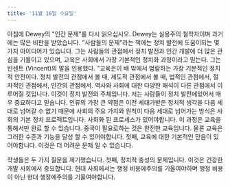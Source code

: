 ```yaml
---
title: '11월 16일 수요일'
---
```

아침에 Dewey의 "인간 문제"를 다시 읽으십시오. Dewey는 실용주의 철학자이며 과거에는 많은 비판을 받았습니다. "사람들의 문제"라는 책에는 정치 발전에 도움이되는 몇 가지 아이디어가 있습니다. 그는 사람들의 관점에서 정치 발전과 인간 개발에 더 많은 관심을 기울이고 있으며, 교육은 사회에서 가장 기본적인 정치화 과정이라고 믿는다. 그는 빈센트 (Vincent)의 말을 인용했다. "교육은이 배 밖에서 범람하는 가장 기본적인 정치적 안전이다. 정치 발전의 관점에서 볼 때, 제도적 관점에서 볼 때, 법적인 관점에서, 절차적인 관점에서, 인간의 관점에서. 역사와 사회에 대한 다양한 해석이 다른 관점에서 이루어질 것입니다. 이것이 정치 발전의 주체입니다. 저는 사람들이 정치 발전에있어서 매우 중요하다고 믿습니다. 인류의 가장 큰 약점은 이전 세대가받은 정치적 생각을 다음 세대로 넘어갈 수 없기 때문에 사회의 주요 가치와 원칙이 다음 세대로 넘어가는 방식은 사회의 기본 정치 프로젝트입니다. 사회화 된 프로세스가 있어야합니다. 이 과정은 교육을 통해서만 완료 할 수 있습니다. 중국이 필요로하는 것은 완전한 교육입니다. 물론 교육은 그러한 수준과 기능을 달성 할 수 있어야합니다. 첫째, 교육에 대한 기본적인 믿음이 있어야합니다. 이것은 더 어려운 문제 일 수 있습니다.

학생들은 두 가지 질문을 제기했습니다. 첫째, 정치적 충성의 문제입니다. 이것은 건강한 개발 사회에서 중요합니다. 현대 사회에서는 행정 비용에주의를 기울여야하며 행정 비용이 아닌 현대 행정에주의를 기울여야합니다.

